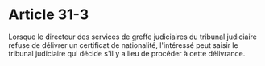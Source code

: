 # Article 31-3

Lorsque le directeur des services de greffe judiciaires du tribunal judiciaire refuse de délivrer un certificat de nationalité, l'intéressé peut saisir le tribunal judiciaire qui décide s'il y a lieu de procéder à cette délivrance.

